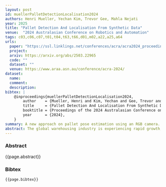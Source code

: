 ```yaml
---
layout: post
id: muellerPalletDetectionLocalisation2024
authors: Henri Mueller, Yechan Kim, Trevor Gee, Mahla Nejati
year: 2025
title: "Pallet Detection And Localisation From Synthetic Data"
venue:  "2024 Australasian Conference on Robotics and Automation"
tags: c03,c06,c07,t01,t04,t63,t66,d01,m02,a22,a25,a64
urls:
  paper: "https://ssl.linklings.net/conferences/acra/acra2024_proceedings/views/includes/files/pap154s2.pdf"
  project: 
  arxiv: https://arxiv.org/abs/2503.22965
  code: ""
  dataset: ""
  venue: https://www.araa.asn.au/conference/acra-2024/
dataset:
  name: 
  comment:
  description:
bibtex: |
    @inproceedings{muellerPalletDetectionLocalisation2024,
        author    = {Mueller, Henri and Kim, Yechan and Gee, Trevor and Nejati, Mahla},
        title     = {Pallet Detection And Localisation From Synthetic Data},
        booktitle = {Proceedings of the 2024 Australasian Conference on Robotics and Automation},
        year      = {2024},
    }
summary: A new approach on pallet pose estimation using an RGB camera.
abstract: The global warehousing industry is experiencing rapid growth, with the market size projected to grow at an annual rate of 8.1% from 2024 to 2030 [Grand View Research, 2021]. This expansion has led to a surge in demand for efficient pallet detection and localisation systems. While automation can significantly streamline warehouse operations, the development of such systems often requires extensive manual data annotation, with an average of 35 seconds per image, for a typical computer vision project. This paper presents a novel approach to enhance pallet detection and localisation using purely synthetic data and geometric features derived from their side faces. By implementing a domain randomisation engine in Unity, the need for time-consuming manual annotation is eliminated while achieving high-performance results. The proposed method demonstrates a pallet detection performance of 0.995 mAP50 for single pallets on a real-world dataset. Additionally, an average position accuracy of less than 4.2 cm and an average rotation accuracy of 8.2° were achieved for pallets within a 5-meter range, with the pallet positioned head-on.
---
```



### Abstract

{{page.abstract}}

### Bibtex

```
{{page.bibtex}}
```
